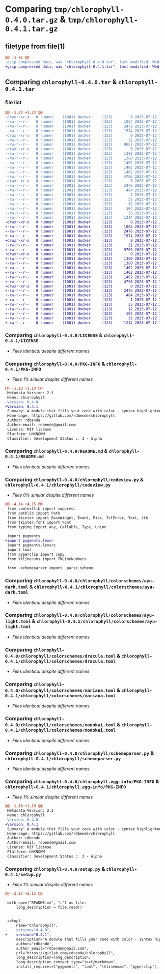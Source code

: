 # Comparing `tmp/chlorophyll-0.4.0.tar.gz` & `tmp/chlorophyll-0.4.1.tar.gz`

## filetype from file(1)

```diff
@@ -1 +1 @@
-gzip compressed data, was "chlorophyll-0.4.0.tar", last modified: Wed Jul 12 14:24:22 2023, max compression
+gzip compressed data, was "chlorophyll-0.4.1.tar", last modified: Wed Jul 12 15:40:09 2023, max compression
```

## Comparing `chlorophyll-0.4.0.tar` & `chlorophyll-0.4.1.tar`

### file list

```diff
@@ -1,23 +1,23 @@
-drwxr-xr-x   0 runner    (1001) docker     (123)        0 2023-07-12 14:24:22.995867 chlorophyll-0.4.0/
--rw-r--r--   0 runner    (1001) docker     (123)     1064 2023-07-12 14:24:11.000000 chlorophyll-0.4.0/LICENSE
--rw-r--r--   0 runner    (1001) docker     (123)     2476 2023-07-12 14:24:22.991866 chlorophyll-0.4.0/PKG-INFO
--rw-r--r--   0 runner    (1001) docker     (123)     1574 2023-07-12 14:24:11.000000 chlorophyll-0.4.0/README.md
-drwxr-xr-x   0 runner    (1001) docker     (123)        0 2023-07-12 14:24:22.991866 chlorophyll-0.4.0/chlorophyll/
--rw-r--r--   0 runner    (1001) docker     (123)       31 2023-07-12 14:24:11.000000 chlorophyll-0.4.0/chlorophyll/__init__.py
--rw-r--r--   0 runner    (1001) docker     (123)     9687 2023-07-12 14:24:11.000000 chlorophyll-0.4.0/chlorophyll/codeview.py
-drwxr-xr-x   0 runner    (1001) docker     (123)        0 2023-07-12 14:24:22.991866 chlorophyll-0.4.0/chlorophyll/colorschemes/
--rw-r--r--   0 runner    (1001) docker     (123)     1380 2023-07-12 14:24:11.000000 chlorophyll-0.4.0/chlorophyll/colorschemes/ayu-dark.toml
--rw-r--r--   0 runner    (1001) docker     (123)     1380 2023-07-12 14:24:11.000000 chlorophyll-0.4.0/chlorophyll/colorschemes/ayu-light.toml
--rw-r--r--   0 runner    (1001) docker     (123)     1402 2023-07-12 14:24:11.000000 chlorophyll-0.4.0/chlorophyll/colorschemes/dracula.toml
--rw-r--r--   0 runner    (1001) docker     (123)     1402 2023-07-12 14:24:11.000000 chlorophyll-0.4.0/chlorophyll/colorschemes/mariana.toml
--rw-r--r--   0 runner    (1001) docker     (123)     1402 2023-07-12 14:24:11.000000 chlorophyll-0.4.0/chlorophyll/colorschemes/monokai.toml
--rw-r--r--   0 runner    (1001) docker     (123)     4796 2023-07-12 14:24:11.000000 chlorophyll-0.4.0/chlorophyll/schemeparser.py
-drwxr-xr-x   0 runner    (1001) docker     (123)        0 2023-07-12 14:24:22.991866 chlorophyll-0.4.0/chlorophyll.egg-info/
--rw-r--r--   0 runner    (1001) docker     (123)     2476 2023-07-12 14:24:22.000000 chlorophyll-0.4.0/chlorophyll.egg-info/PKG-INFO
--rw-r--r--   0 runner    (1001) docker     (123)      484 2023-07-12 14:24:22.000000 chlorophyll-0.4.0/chlorophyll.egg-info/SOURCES.txt
--rw-r--r--   0 runner    (1001) docker     (123)        1 2023-07-12 14:24:22.000000 chlorophyll-0.4.0/chlorophyll.egg-info/dependency_links.txt
--rw-r--r--   0 runner    (1001) docker     (123)       35 2023-07-12 14:24:22.000000 chlorophyll-0.4.0/chlorophyll.egg-info/requires.txt
--rw-r--r--   0 runner    (1001) docker     (123)       12 2023-07-12 14:24:22.000000 chlorophyll-0.4.0/chlorophyll.egg-info/top_level.txt
--rw-r--r--   0 runner    (1001) docker     (123)      104 2023-07-12 14:24:11.000000 chlorophyll-0.4.0/pyproject.toml
--rw-r--r--   0 runner    (1001) docker     (123)       38 2023-07-12 14:24:22.995867 chlorophyll-0.4.0/setup.cfg
--rw-r--r--   0 runner    (1001) docker     (123)     1214 2023-07-12 14:24:11.000000 chlorophyll-0.4.0/setup.py
+drwxr-xr-x   0 runner    (1001) docker     (123)        0 2023-07-12 15:40:09.130279 chlorophyll-0.4.1/
+-rw-r--r--   0 runner    (1001) docker     (123)     1064 2023-07-12 15:39:58.000000 chlorophyll-0.4.1/LICENSE
+-rw-r--r--   0 runner    (1001) docker     (123)     2476 2023-07-12 15:40:09.130279 chlorophyll-0.4.1/PKG-INFO
+-rw-r--r--   0 runner    (1001) docker     (123)     1574 2023-07-12 15:39:58.000000 chlorophyll-0.4.1/README.md
+drwxr-xr-x   0 runner    (1001) docker     (123)        0 2023-07-12 15:40:09.130279 chlorophyll-0.4.1/chlorophyll/
+-rw-r--r--   0 runner    (1001) docker     (123)       31 2023-07-12 15:39:58.000000 chlorophyll-0.4.1/chlorophyll/__init__.py
+-rw-r--r--   0 runner    (1001) docker     (123)     9709 2023-07-12 15:39:58.000000 chlorophyll-0.4.1/chlorophyll/codeview.py
+drwxr-xr-x   0 runner    (1001) docker     (123)        0 2023-07-12 15:40:09.130279 chlorophyll-0.4.1/chlorophyll/colorschemes/
+-rw-r--r--   0 runner    (1001) docker     (123)     1380 2023-07-12 15:39:58.000000 chlorophyll-0.4.1/chlorophyll/colorschemes/ayu-dark.toml
+-rw-r--r--   0 runner    (1001) docker     (123)     1380 2023-07-12 15:39:58.000000 chlorophyll-0.4.1/chlorophyll/colorschemes/ayu-light.toml
+-rw-r--r--   0 runner    (1001) docker     (123)     1402 2023-07-12 15:39:58.000000 chlorophyll-0.4.1/chlorophyll/colorschemes/dracula.toml
+-rw-r--r--   0 runner    (1001) docker     (123)     1402 2023-07-12 15:39:58.000000 chlorophyll-0.4.1/chlorophyll/colorschemes/mariana.toml
+-rw-r--r--   0 runner    (1001) docker     (123)     1402 2023-07-12 15:39:58.000000 chlorophyll-0.4.1/chlorophyll/colorschemes/monokai.toml
+-rw-r--r--   0 runner    (1001) docker     (123)     4796 2023-07-12 15:39:58.000000 chlorophyll-0.4.1/chlorophyll/schemeparser.py
+drwxr-xr-x   0 runner    (1001) docker     (123)        0 2023-07-12 15:40:09.130279 chlorophyll-0.4.1/chlorophyll.egg-info/
+-rw-r--r--   0 runner    (1001) docker     (123)     2476 2023-07-12 15:40:09.000000 chlorophyll-0.4.1/chlorophyll.egg-info/PKG-INFO
+-rw-r--r--   0 runner    (1001) docker     (123)      484 2023-07-12 15:40:09.000000 chlorophyll-0.4.1/chlorophyll.egg-info/SOURCES.txt
+-rw-r--r--   0 runner    (1001) docker     (123)        1 2023-07-12 15:40:09.000000 chlorophyll-0.4.1/chlorophyll.egg-info/dependency_links.txt
+-rw-r--r--   0 runner    (1001) docker     (123)       35 2023-07-12 15:40:09.000000 chlorophyll-0.4.1/chlorophyll.egg-info/requires.txt
+-rw-r--r--   0 runner    (1001) docker     (123)       12 2023-07-12 15:40:09.000000 chlorophyll-0.4.1/chlorophyll.egg-info/top_level.txt
+-rw-r--r--   0 runner    (1001) docker     (123)      104 2023-07-12 15:39:58.000000 chlorophyll-0.4.1/pyproject.toml
+-rw-r--r--   0 runner    (1001) docker     (123)       38 2023-07-12 15:40:09.130279 chlorophyll-0.4.1/setup.cfg
+-rw-r--r--   0 runner    (1001) docker     (123)     1214 2023-07-12 15:39:58.000000 chlorophyll-0.4.1/setup.py
```

### Comparing `chlorophyll-0.4.0/LICENSE` & `chlorophyll-0.4.1/LICENSE`

 * *Files identical despite different names*

### Comparing `chlorophyll-0.4.0/PKG-INFO` & `chlorophyll-0.4.1/PKG-INFO`

 * *Files 1% similar despite different names*

```diff
@@ -1,10 +1,10 @@
 Metadata-Version: 2.1
 Name: chlorophyll
-Version: 0.4.0
+Version: 0.4.1
 Summary: A module that fills your code with color - syntax highlighted text box widget for Tkinter.
 Home-page: https://gitlab.com/rdbende/chlorophyll
 Author: rdbende
 Author-email: rdbende@gmail.com
 License: MIT license
 Platform: UNKNOWN
 Classifier: Development Status :: 3 - Alpha
```

### Comparing `chlorophyll-0.4.0/README.md` & `chlorophyll-0.4.1/README.md`

 * *Files identical despite different names*

### Comparing `chlorophyll-0.4.0/chlorophyll/codeview.py` & `chlorophyll-0.4.1/chlorophyll/codeview.py`

 * *Files 0% similar despite different names*

```diff
@@ -4,14 +4,15 @@
 from contextlib import suppress
 from pathlib import Path
 from tkinter import BaseWidget, Event, Misc, TclError, Text, ttk
 from tkinter.font import Font
 from typing import Any, Callable, Type, Union
 
 import pygments
+import pygments.lexer
 import pygments.lexers
 import toml
 from pyperclip import copy
 from tklinenums import TkLineNumbers
 
 from .schemeparser import _parse_scheme
```

### Comparing `chlorophyll-0.4.0/chlorophyll/colorschemes/ayu-dark.toml` & `chlorophyll-0.4.1/chlorophyll/colorschemes/ayu-dark.toml`

 * *Files identical despite different names*

### Comparing `chlorophyll-0.4.0/chlorophyll/colorschemes/ayu-light.toml` & `chlorophyll-0.4.1/chlorophyll/colorschemes/ayu-light.toml`

 * *Files identical despite different names*

### Comparing `chlorophyll-0.4.0/chlorophyll/colorschemes/dracula.toml` & `chlorophyll-0.4.1/chlorophyll/colorschemes/dracula.toml`

 * *Files identical despite different names*

### Comparing `chlorophyll-0.4.0/chlorophyll/colorschemes/mariana.toml` & `chlorophyll-0.4.1/chlorophyll/colorschemes/mariana.toml`

 * *Files identical despite different names*

### Comparing `chlorophyll-0.4.0/chlorophyll/colorschemes/monokai.toml` & `chlorophyll-0.4.1/chlorophyll/colorschemes/monokai.toml`

 * *Files identical despite different names*

### Comparing `chlorophyll-0.4.0/chlorophyll/schemeparser.py` & `chlorophyll-0.4.1/chlorophyll/schemeparser.py`

 * *Files identical despite different names*

### Comparing `chlorophyll-0.4.0/chlorophyll.egg-info/PKG-INFO` & `chlorophyll-0.4.1/chlorophyll.egg-info/PKG-INFO`

 * *Files 1% similar despite different names*

```diff
@@ -1,10 +1,10 @@
 Metadata-Version: 2.1
 Name: chlorophyll
-Version: 0.4.0
+Version: 0.4.1
 Summary: A module that fills your code with color - syntax highlighted text box widget for Tkinter.
 Home-page: https://gitlab.com/rdbende/chlorophyll
 Author: rdbende
 Author-email: rdbende@gmail.com
 License: MIT license
 Platform: UNKNOWN
 Classifier: Development Status :: 3 - Alpha
```

### Comparing `chlorophyll-0.4.0/setup.py` & `chlorophyll-0.4.1/setup.py`

 * *Files 1% similar despite different names*

```diff
@@ -2,15 +2,15 @@
 
 with open("README.md", "r") as file:
     long_description = file.read()
 
 
 setup(
     name="chlorophyll",
-    version="0.4.0",
+    version="0.4.1",
     description="A module that fills your code with color - syntax highlighted text box widget for Tkinter.",
     author="rdbende",
     author_email="rdbende@gmail.com",
     url="https://gitlab.com/rdbende/chlorophyll",
     long_description=long_description,
     long_description_content_type="text/markdown",
     install_requires=["pygments", "toml", "tklinenums", "pyperclip"],
```

